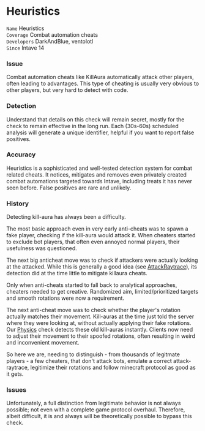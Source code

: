 # Heuristics

`Name` Heuristics<br>
`Coverage` Combat automation cheats<br>
`Developers` DarkAndBlue, ventolotl<br>
`Since` Intave 14<br>

### Issue
Combat automation cheats like KillAura automatically attack other players, often leading to advantages.
This type of cheating is usually very obvious to other players, but very hard to detect with code.

### Detection
Understand that details on this check will remain secret, mostly for the check to remain effective in the long run.
Each (30s-60s) scheduled analysis will generate a unique identifier, helpful if you want to report false positives.

### Accuracy
Heuristics is a sophisticated and well-tested detection system for combat related cheats.
It notices, mitigates and removes even privately created combat automations targeted towards Intave, including treats it has never seen before. 
False positives are rare and unlikely.

### History
Detecting kill-aura has always been a difficulty.

The most basic approach even in very early anti-cheats was to spawn a fake player, checking if the kill-aura would attack it.
When cheaters started to exclude bot players, that often even annoyed normal players, their usefulness was questioned.

The next big anticheat move was to check if attackers were actually looking at the attacked.
While this is generally a good idea (see [AttackRaytrace](checks-02-attackraytrace.md)),
its detection did at the time little to mitigate killaura cheats.

Only when anti-cheats started to fall back to analytical approaches, cheaters needed to get creative.
Randomized aim, limited/prioritized targets and smooth rotations were now a requirement.

The next anti-cheat move was to check whether the player's rotation actually matches their movement.
Kill-auras at the time just told the server where they were looking at, without actually applying their fake rotations.
Our [Physics](checks-09-physics.md) check detects these old kill-auras instantly.
Clients now need to adjust their movement to their spoofed rotations, often resulting in weird and inconvenient movement.

So here we are, needing to distinguish - from thousands of legitmate players - a few cheaters, that don't attack bots,
emulate a correct attack-raytrace, legitimize their rotations and follow minecraft protocol as good as it gets.

### Issues
Unfortunately, a full distinction from legitimate behavior is not always possible; not even with a complete game
protocol overhaul. Therefore, albeit difficult, it is and always will be theoretically possible to bypass this check.